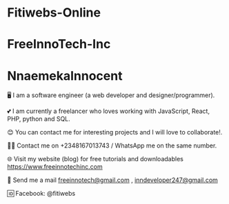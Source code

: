 # Fitiwebs-Online

# FreeInnoTech-Inc

# NnaemekaInnocent

🖥️ I am a software engineer (a web developer and designer/programmer).


💕 I am currently a freelancer who loves working with JavaScript, React, PHP, python and SQL.

😊 You can contact me for interesting projects and I will love to collaborate!.



📒📲 Contact me on +2348167013743 / WhatsApp me on the same number.


🌐 Visit my website (blog) for free tutorials and downloadables https://www.freeinnotechinc.com



📧 Send me a mail freeinnotech@gmail.com , inndeveloper247@gmail.com


🆔 Facebook: @fitiwebs
